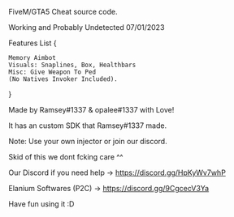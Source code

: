 FiveM/GTA5 Cheat source code. 

Working and Probably Undetected 07/01/2023

Features List {

    Memory Aimbot
    Visuals: Snaplines, Box, Healthbars
    Misc: Give Weapon To Ped 
    (No Natives Invoker Included).
}

Made by Ramsey#1337 & opalee#1337 with Love!
                
It has an custom SDK that Ramsey#1337 made. 

Note: Use your own injector or join our discord.

Skid of this we dont fcking care ^^
    
Our Discord if you need help -> https://discord.gg/HpKyWv7whP
            
Elanium Softwares (P2C) -> https://discord.gg/9CgcecV3Ya

Have fun using it :D
